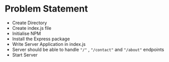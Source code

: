 # Problem Statement
- Create Directory
- Create index.js file
- Initialise NPM
- Install the Express package
- Write Server Application in index.js
- Server should be able to handle `"/"` , `"/contact"` and `"/about"` endpoints
- Start Server
